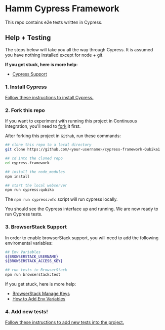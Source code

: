 # Hamm Cypress Framework 

This repo contains e2e tests written in Cypress.


## Help + Testing

The steps below will take you all the way through Cypress. It is assumed you have nothing installed except for node + git.

**If you get stuck, here is more help:**

* [Cypress Support](https://on.cypress.io/support)

### 1. Install Cypress

[Follow these instructions to install Cypress.](https://on.cypress.io/installing-cypress)

### 2. Fork this repo

If you want to experiment with running this project in Continuous Integration, you'll need to [fork](https://github.com/anthony-hamm/cypress-framework-Qubika1#fork-destination-box) it first.

After forking this project in `Github`, run these commands:

```bash
## clone this repo to a local directory
git clone https://github.com/<your-username>/cypress-framework-Qubika1.git

## cd into the cloned repo
cd cypress-framework

## install the node_modules
npm install

## start the local webserver
npm run cypress:qubika
```

The `npm run cypress:wfc` script will run cypress locally.

You should see the Cypress interface up and running. We are now ready to run Cypress tests.

### 3. BrowserStack Support

In order to enable browserStack support, you will need to add the following enviromental variables:

```bash
## Env Variables
${BROWSERSTACK_USERNAME}
${BROWSERSTACK_ACCESS_KEY}

## run tests in BrowserStack
npm run browserstack:test
```

If you get stuck, here is more help:
* [BrowserStack Manage Keys](https://www.browserstack.com/docs/iaam/security/manage-access-keys)
* [How to Add Env Variables](https://chlee.co/how-to-setup-environment-variables-for-windows-mac-and-linux/)


### 4. Add new tests!

[Follow these instructions to add new tests into the project.](https://on.cypress.io/writing-your-first-test)
